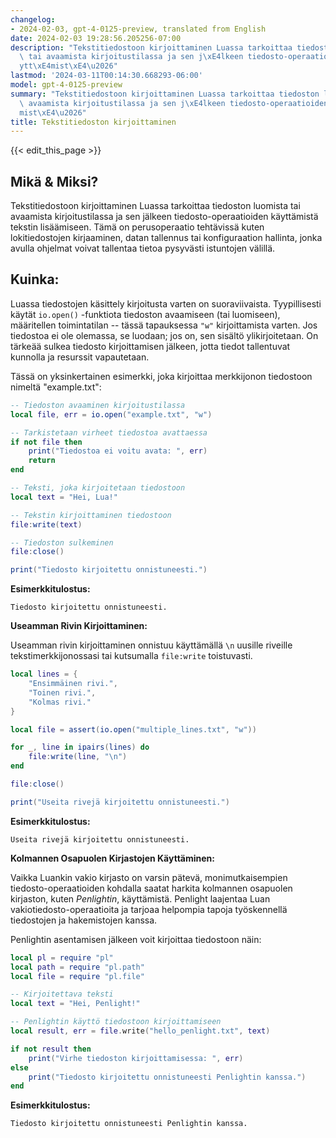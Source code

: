 ```yaml
---
changelog:
- 2024-02-03, gpt-4-0125-preview, translated from English
date: 2024-02-03 19:28:56.205256-07:00
description: "Tekstitiedostoon kirjoittaminen Luassa tarkoittaa tiedoston luomista\
  \ tai avaamista kirjoitustilassa ja sen j\xE4lkeen tiedosto-operaatioiden k\xE4\
  ytt\xE4mist\xE4\u2026"
lastmod: '2024-03-11T00:14:30.668293-06:00'
model: gpt-4-0125-preview
summary: "Tekstitiedostoon kirjoittaminen Luassa tarkoittaa tiedoston luomista tai\
  \ avaamista kirjoitustilassa ja sen j\xE4lkeen tiedosto-operaatioiden k\xE4ytt\xE4\
  mist\xE4\u2026"
title: Tekstitiedoston kirjoittaminen
---
```


{{< edit_this_page >}}

## Mikä & Miksi?

Tekstitiedostoon kirjoittaminen Luassa tarkoittaa tiedoston luomista tai avaamista kirjoitustilassa ja sen jälkeen tiedosto-operaatioiden käyttämistä tekstin lisäämiseen. Tämä on perusoperaatio tehtävissä kuten lokitiedostojen kirjaaminen, datan tallennus tai konfiguraation hallinta, jonka avulla ohjelmat voivat tallentaa tietoa pysyvästi istuntojen välillä.

## Kuinka:

Luassa tiedostojen käsittely kirjoitusta varten on suoraviivaista. Tyypillisesti käytät `io.open()` -funktiota tiedoston avaamiseen (tai luomiseen), määritellen toimintatilan -- tässä tapauksessa `"w"` kirjoittamista varten. Jos tiedostoa ei ole olemassa, se luodaan; jos on, sen sisältö ylikirjoitetaan. On tärkeää sulkea tiedosto kirjoittamisen jälkeen, jotta tiedot tallentuvat kunnolla ja resurssit vapautetaan.

Tässä on yksinkertainen esimerkki, joka kirjoittaa merkkijonon tiedostoon nimeltä "example.txt":

```lua
-- Tiedoston avaaminen kirjoitustilassa
local file, err = io.open("example.txt", "w")

-- Tarkistetaan virheet tiedostoa avattaessa
if not file then
    print("Tiedostoa ei voitu avata: ", err)
    return
end

-- Teksti, joka kirjoitetaan tiedostoon
local text = "Hei, Lua!"

-- Tekstin kirjoittaminen tiedostoon
file:write(text)

-- Tiedoston sulkeminen
file:close()

print("Tiedosto kirjoitettu onnistuneesti.")
```

**Esimerkkitulostus:**
```
Tiedosto kirjoitettu onnistuneesti.
```

**Useamman Rivin Kirjoittaminen:**

Useamman rivin kirjoittaminen onnistuu käyttämällä `\n` uusille riveille tekstimerkkijonossasi tai kutsumalla `file:write` toistuvasti.

```lua
local lines = {
    "Ensimmäinen rivi.",
    "Toinen rivi.",
    "Kolmas rivi."
}

local file = assert(io.open("multiple_lines.txt", "w"))

for _, line in ipairs(lines) do
    file:write(line, "\n")
end

file:close()

print("Useita rivejä kirjoitettu onnistuneesti.")
```

**Esimerkkitulostus:**
```
Useita rivejä kirjoitettu onnistuneesti.
```

**Kolmannen Osapuolen Kirjastojen Käyttäminen:**

Vaikka Luankin vakio kirjasto on varsin pätevä, monimutkaisempien tiedosto-operaatioiden kohdalla saatat harkita kolmannen osapuolen kirjaston, kuten *Penlightin*, käyttämistä. Penlight laajentaa Luan vakiotiedosto-operaatioita ja tarjoaa helpompia tapoja työskennellä tiedostojen ja hakemistojen kanssa.

Penlightin asentamisen jälkeen voit kirjoittaa tiedostoon näin:

```lua
local pl = require "pl"
local path = require "pl.path"
local file = require "pl.file"

-- Kirjoitettava teksti
local text = "Hei, Penlight!"

-- Penlightin käyttö tiedostoon kirjoittamiseen
local result, err = file.write("hello_penlight.txt", text)

if not result then
    print("Virhe tiedoston kirjoittamisessa: ", err)
else
    print("Tiedosto kirjoitettu onnistuneesti Penlightin kanssa.")
end
```

**Esimerkkitulostus:**
```
Tiedosto kirjoitettu onnistuneesti Penlightin kanssa.
```
